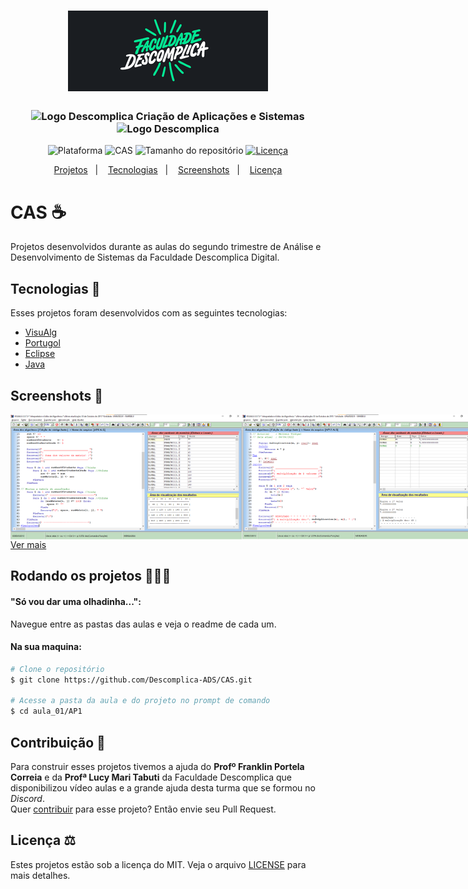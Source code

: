 <h1 align="center">
    <img src="./.github/images/f_desco.png" width="320" heigh="129" alt="Logo Faculdade Descomplica">
</h1>
<h3 align="center">
    <img src="https://theme.zdassets.com/theme_assets/147534/cf3e550bb9f168d26d91ee0ed5dc8e11e62dc74d.png" height="15" alt="Logo Descomplica">
    Criação de Aplicações e Sistemas
    <img src="https://theme.zdassets.com/theme_assets/147534/cf3e550bb9f168d26d91ee0ed5dc8e11e62dc74d.png" height="15" alt="Logo Descomplica">
</h3>
<p align="center">
    <img alt="Plataforma" src="https://img.shields.io/static/v1?label=Plataforma&message=PC&color=00e88f&labelColor=1a1d21">
    <img alt="CAS" src="https://img.shields.io/static/v1?label=Descomplica&message=2022.1 / 2&color=00e88f&labelColor=1a1d21">
    <img alt="Tamanho do repositório" src="https://img.shields.io/github/repo-size/Descomplica-ADS/CAS?color=00e88f&labelColor=1a1d21">
    <a href="https://github.com/Descomplica-ADS/CAS/blob/main/LICENSE">
        <img alt="Licença" src="https://img.shields.io/static/v1?label=License&message=MIT&color=00e88f&labelColor=1a1d21">
    </a>
</p>
<p align="center">
    <a href="#cas-">Projetos</a>&nbsp;&nbsp;&nbsp;|&nbsp;&nbsp;&nbsp;
    <a href="#tecnologias-">Tecnologias</a>&nbsp;&nbsp;&nbsp;|&nbsp;&nbsp;&nbsp;
    <a href="#screenshots-">Screenshots</a>&nbsp;&nbsp;&nbsp;|&nbsp;&nbsp;&nbsp;
    <a href="#licença-%EF%B8%8F">Licença</a>
</p>

# CAS ☕
Projetos desenvolvidos durante as aulas do segundo trimestre de Análise e Desenvolvimento de Sistemas da Faculdade Descomplica Digital.

## Tecnologias 🚀
Esses projetos foram desenvolvidos com as seguintes tecnologias:
- [VisuAlg](https://visualg3.com.br)
- [Portugol](https://www.google.com/search?q=Portugol)
- [Eclipse](https://www.eclipse.org/downloads/)
- [Java](https://www.java.com/pt-BR/)

## Screenshots 🚧
<div style="display: flex; flex-direction: 'column'; align-items: 'center';">
    <img height="200px" src="./.github/images/aula08.png">
    <img height="200px" src="./.github/images/aula12.png">
    <img height="200px" src="./.github/images/aula15.png">
    <img height="200px" src="./.github/images/aula16.png">
</div>
<a href="./.github/README-IMGS.md">Ver mais</a>

## Rodando os projetos 🚴🏻‍♂️
#### "Só vou dar uma olhadinha...":
Navegue entre as pastas das aulas e veja o readme de cada um.

#### Na sua maquina:
```bash
# Clone o repositório
$ git clone https://github.com/Descomplica-ADS/CAS.git

# Acesse a pasta da aula e do projeto no prompt de comando
$ cd aula_01/AP1
```

## Contribuição 💭
Para construir esses projetos tivemos a ajuda do **Profº Franklin Portela Correia** e da **Profª Lucy Mari Tabuti** da Faculdade Descomplica que disponibilizou vídeo aulas e a grande ajuda desta turma que se formou no *Discord*.<br>
Quer [contribuir](./CONTRIBUTING) para esse projeto? Então envie seu Pull Request.

## Licença ⚖️
Estes projetos estão sob a licença do MIT. Veja o arquivo [LICENSE](https://github.com/Descomplica-ADS/CAS/blob/main/LICENSE) para mais detalhes.